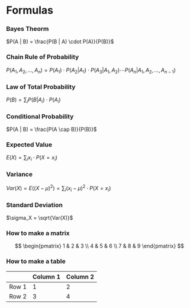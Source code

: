 # Formulas

### Bayes Theorm
$P(A | B) = \frac{P(B | A) \cdot P(A)}{P(B)}$

### Chain Rule of Probability
$P(A_1, A_2, ..., A_n) = P(A_1) \cdot P(A_2 | A_1) \cdot P(A_3 | A_1, A_2) \cdots P(A_n | A_1, A_2, ..., A_{n-1})$

### Law of Total Probability
$P(B) = \sum_i P(B | A_i) \cdot P(A_i)$

### Conditional Probability
$P(A | B) = \frac{P(A \cap B)}{P(B)}$

### Expected Value
$E(X) = \sum_i x_i \cdot P(X = x_i)$

### Variance
$Var(X) = E((X - \mu)^2) = \sum_i (x_i - \mu)^2 \cdot P(X = x_i)$

### Standard Deviation
$\sigma_X = \sqrt{Var(X)}$

### How to make a matrix
$$
\begin{pmatrix}
1 & 2 & 3 \\
4 & 5 & 6 \\
7 & 8 & 9
\end{pmatrix}
$$

### How to make a table
|   | Column 1 | Column 2 |
|---|----------|----------|
| Row 1 | 1 | 2 |
| Row 2 | 3 | 4 |
